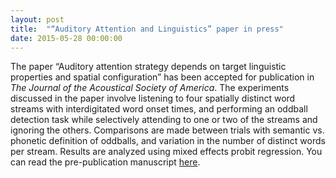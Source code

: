 ```yaml
---
layout: post
title:  "“Auditory Attention and Linguistics” paper in press"
date: 2015-05-28 00:00:00
---
```

The paper “Auditory attention strategy depends on target linguistic properties and spatial configuration” has been accepted for publication in *The Journal of the Acoustical Society of America*.<more /> The experiments discussed in the paper involve listening to four spatially distinct word streams with interdigitated word onset times, and performing an oddball detection task while selectively attending to one or two of the streams and ignoring the others. Comparisons are made between trials with semantic vs. phonetic definition of oddballs, and variation in the number of distinct words per stream. Results are analyzed using mixed effects probit regression. You can read the pre-publication manuscript [here](/pubs/McCloyLee2015_DividedAttentionSemanticPhonetic.pdf).
